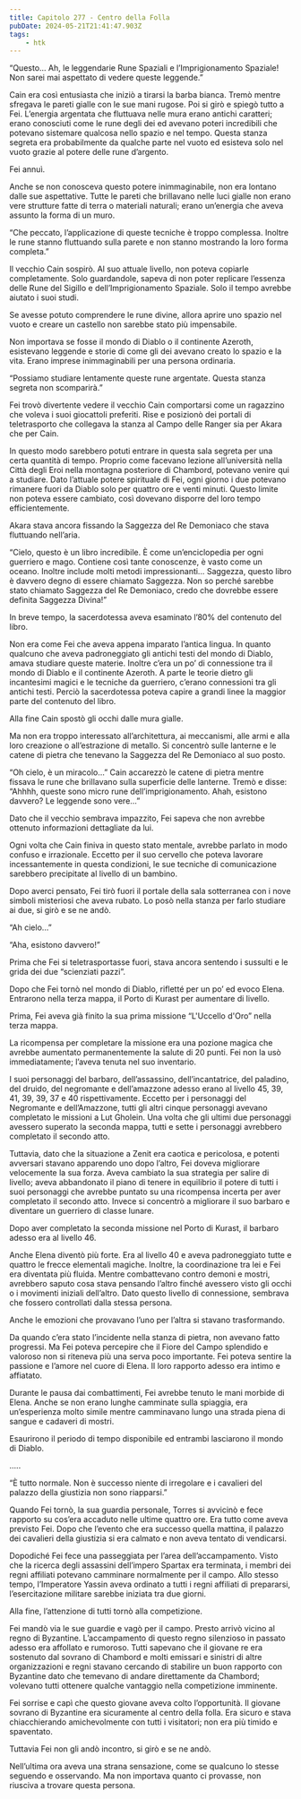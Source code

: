 ```yaml
---
title: Capitolo 277 - Centro della Folla
pubDate: 2024-05-21T21:41:47.903Z
tags:
    - htk
---
```


“Questo… Ah, le leggendarie Rune Spaziali e l’Imprigionamento Spaziale! Non sarei mai aspettato di vedere queste leggende.”

Cain era così entusiasta che iniziò a tirarsi la barba bianca. Tremò mentre sfregava le pareti gialle con le sue mani rugose. Poi si girò e spiegò tutto a Fei. L’energia argentata che fluttuava nelle mura erano antichi caratteri; erano conosciuti come le rune degli dei ed avevano poteri incredibili che potevano sistemare qualcosa nello spazio e nel tempo. Questa stanza segreta era probabilmente da qualche parte nel vuoto ed esisteva solo nel vuoto grazie al potere delle rune d’argento.

Fei annuì.

Anche se non conosceva questo potere inimmaginabile, non era lontano dalle sue aspettative. Tutte le pareti che brillavano nelle luci gialle non erano vere strutture fatte di terra o materiali naturali; erano un’energia che aveva assunto la forma di un muro.

“Che peccato, l’applicazione di queste tecniche è troppo complessa. Inoltre le rune stanno fluttuando sulla parete e non stanno mostrando la loro forma completa.”

Il vecchio Cain sospirò. Al suo attuale livello, non poteva copiarle completamente. Solo guardandole, sapeva di non poter replicare l’essenza delle Rune del Sigillo e dell’Imprigionamento Spaziale. Solo il tempo avrebbe aiutato i suoi studi.

Se avesse potuto comprendere le rune divine, allora aprire uno spazio nel vuoto e creare un castello non sarebbe stato più impensabile.

Non importava se fosse il mondo di Diablo o il continente Azeroth, esistevano leggende e storie di come gli dei avevano creato lo spazio e la vita. Erano imprese inimmaginabili per una persona ordinaria.

“Possiamo studiare lentamente queste rune argentate. Questa stanza segreta non scomparirà.”

Fei trovò divertente vedere il vecchio Cain comportarsi come un ragazzino che voleva i suoi giocattoli preferiti. Rise e posizionò dei portali di teletrasporto che collegava la stanza al Campo delle Ranger sia per Akara che per Cain.

In questo modo sarebbero potuti entrare in questa sala segreta per una certa quantità di tempo. Proprio come facevano lezione all’università nella Città degli Eroi nella montagna posteriore di Chambord, potevano venire qui a studiare. Dato l’attuale potere spirituale di Fei, ogni giorno i due potevano rimanere fuori da Diablo solo per quattro ore e venti minuti. Questo limite non poteva essere cambiato, così dovevano disporre del loro tempo efficientemente.

Akara stava ancora fissando la Saggezza del Re Demoniaco che stava fluttuando nell’aria.

“Cielo, questo è un libro incredibile. È come un’enciclopedia per ogni guerriero e mago. Contiene così tante conoscenze, è vasto come un oceano. Inoltre include molti metodi impressionanti… Saggezza, questo libro è davvero degno di essere chiamato Saggezza. Non so perché sarebbe stato chiamato Saggezza del Re Demoniaco, credo che dovrebbe essere definita Saggezza Divina!”

In breve tempo, la sacerdotessa aveva esaminato l’80% del contenuto del libro.

Non era come Fei che aveva appena imparato l’antica lingua. In quanto qualcuno che aveva padroneggiato gli antichi testi del mondo di Diablo, amava studiare queste materie. Inoltre c’era un po’ di connessione tra il mondo di Diablo e il continente Azeroth. A parte le teorie dietro gli incantesimi magici e le tecniche da guerriero, c’erano connessioni tra gli antichi testi. Perciò la sacerdotessa poteva capire a grandi linee la maggior parte del contenuto del libro.

Alla fine Cain spostò gli occhi dalle mura gialle.

Ma non era troppo interessato all’architettura, ai meccanismi, alle armi e alla loro creazione o all’estrazione di metallo. Si concentrò sulle lanterne e le catene di pietra che tenevano la Saggezza del Re Demoniaco al suo posto.

“Oh cielo, è un miracolo…” Cain accarezzò le catene di pietra mentre fissava le rune che brillavano sulla superficie delle lanterne. Tremò e disse: “Ahhhh, queste sono micro rune dell’imprigionamento. Ahah, esistono davvero? Le leggende sono vere…”

Dato che il vecchio sembrava impazzito, Fei sapeva che non avrebbe ottenuto informazioni dettagliate da lui.

Ogni volta che Cain finiva in questo stato mentale, avrebbe parlato in modo confuso e irrazionale. Eccetto per il suo cervello che poteva lavorare incessantemente in questa condizioni, le sue tecniche di comunicazione sarebbero precipitate al livello di un bambino.

Dopo averci pensato, Fei tirò fuori il portale della sala sotterranea con i nove simboli misteriosi che aveva rubato. Lo posò nella stanza per farlo studiare ai due, si girò e se ne andò.

“Ah cielo…”

“Aha, esistono davvero!”

Prima che Fei si teletrasportasse fuori, stava ancora sentendo i sussulti e le grida dei due “scienziati pazzi”.

Dopo che Fei tornò nel mondo di Diablo, rifletté per un po’ ed evoco Elena. Entrarono nella terza mappa, il Porto di Kurast per aumentare di livello.

Prima, Fei aveva già finito la sua prima missione “L'Uccello d'Oro” nella terza mappa.

La ricompensa per completare la missione era una pozione magica che avrebbe aumentato permanentemente la salute di 20 punti. Fei non la usò immediatamente; l’aveva tenuta nel suo inventario.

I suoi personaggi del barbaro, dell’assassino, dell’incantatrice, del paladino, del druido, del negromante e dell’amazzone adesso erano al livello 45, 39, 41, 39, 39, 37 e 40 rispettivamente. Eccetto per i personaggi del Negromante e dell’Amazzone, tutti gli altri cinque personaggi avevano completato le missioni a Lut Gholein. Una volta che gli ultimi due personaggi avessero superato la seconda mappa, tutti e sette i personaggi avrebbero completato il secondo atto.

Tuttavia, dato che la situazione a Zenit era caotica e pericolosa, e potenti avversari stavano apparendo uno dopo l’altro, Fei doveva migliorare velocemente la sua forza. Aveva cambiato la sua strategia per salire di livello; aveva abbandonato il piano di tenere in equilibrio il potere di tutti i suoi personaggi che avrebbe puntato su una ricompensa incerta per aver completato il secondo atto. Invece si concentrò a migliorare il suo barbaro e diventare un guerriero di classe lunare.

Dopo aver completato la seconda missione nel Porto di Kurast, il barbaro adesso era al livello 46.

Anche Elena diventò più forte. Era al livello 40 e aveva padroneggiato tutte e quattro le frecce elementali magiche. Inoltre, la coordinazione tra lei e Fei era diventata più fluida. Mentre combattevano contro demoni e mostri, avrebbero saputo cosa stava pensando l’altro finché avessero visto gli occhi o i movimenti iniziali dell’altro. Dato questo livello di connessione, sembrava che fossero controllati dalla stessa persona.

Anche le emozioni che provavano l’uno per l’altra si stavano trasformando.

Da quando c’era stato l’incidente nella stanza di pietra, non avevano fatto progressi. Ma Fei poteva percepire che il Fiore del Campo splendido e valoroso non si riteneva più una serva poco importante. Fei poteva sentire la passione e l’amore nel cuore di Elena. Il loro rapporto adesso era intimo e affiatato.

Durante le pausa dai combattimenti, Fei avrebbe tenuto le mani morbide di Elena. Anche se non erano lunghe camminate sulla spiaggia, era un’esperienza molto simile mentre camminavano lungo una strada piena di sangue e cadaveri di mostri.

Esaurirono il periodo di tempo disponibile ed entrambi lasciarono il mondo di Diablo.

…..

“È tutto normale. Non è successo niente di irregolare e i cavalieri del palazzo della giustizia non sono riapparsi.”

Quando Fei tornò, la sua guardia personale, Torres si avvicinò e fece rapporto su cos’era accaduto nelle ultime quattro ore. Era tutto come aveva previsto Fei. Dopo che l’evento che era successo quella mattina, il palazzo dei cavalieri della giustizia si era calmato e non aveva tentato di vendicarsi.

Dopodiché Fei fece una passeggiata per l’area dell’accampamento. Visto che la ricerca degli assassini dell’impero Spartax era terminata, i membri dei regni affiliati potevano camminare normalmente per il campo. Allo stesso tempo, l’Imperatore Yassin aveva ordinato a tutti i regni affiliati di prepararsi, l’esercitazione militare sarebbe iniziata tra due giorni.

Alla fine, l’attenzione di tutti tornò alla competizione.

Fei mandò via le sue guardie e vagò per il campo. Presto arrivò vicino al regno di Byzantine. L’accampamento di questo regno silenzioso in passato adesso era affollato e rumoroso. Tutti sapevano che il giovane re era sostenuto dal sovrano di Chambord e molti emissari e sinistri di altre organizzazioni e regni stavano cercando di stabilire un buon rapporto con Byzantine dato che temevano di andare direttamente da Chambord; volevano tutti ottenere qualche vantaggio nella competizione imminente.

Fei sorrise e capì che questo giovane aveva colto l’opportunità. Il giovane sovrano di Byzantine era sicuramente al centro della folla. Era sicuro e stava chiacchierando amichevolmente con tutti i visitatori; non era più timido e spaventato.

Tuttavia Fei non gli andò incontro, si girò e se ne andò.

Nell’ultima ora aveva una strana sensazione, come se qualcuno lo stesse seguendo e osservando. Ma non importava quanto ci provasse, non riusciva a trovare questa persona.



